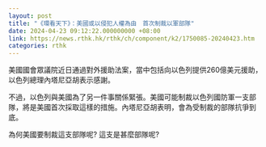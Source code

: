 ```yaml
---
layout: post
title: "《環看天下》：美國或以侵犯人權為由　首次制裁以軍部隊"
date: 2024-04-23 09:12:22.000000000 +08:00
link: https://news.rthk.hk/rthk/ch/component/k2/1750085-20240423.htm
categories: rthk
---
```


美國國會眾議院近日通過對外援助法案，當中包括向以色列提供260億美元援助，以色列總理內塔尼亞胡表示感謝。

不過，以色列與美國為了另一件事關係緊張。美國可能制裁以色列國防軍一支部隊，將是美國首次採取這樣的措施。內塔尼亞胡表明，會為受制裁的部隊抗爭到底。

為何美國要制裁這支部隊呢? 這支是甚麼部隊呢?
